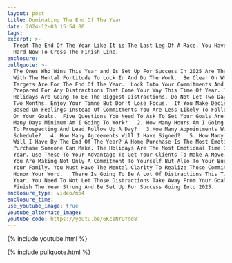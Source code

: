 ```yaml
---
layout: post
title: Dominating The End Of The Year
date: 2024-12-03 15:54:00
tags:
excerpt: >-
  Treat The End Of The Year Like It is The Last Leg Of A Race. You Have To Push
  Hard Now To Cross The Finish Line. 
enclosure:
pullquote: >-
  The Ones Who Wins This Year and Is Set Up For Success In 2025 Are The Ones
  With The Mental Fortitude To Lock In And Do The Work.  Be Clear On What Your
  Targets Are For The End Of The Year.  Lock Into Your Commitments And Be
  Prepared For Any Distractions That Come Your Way This Time Of Year. The
  Holidays Are Going To Be The Biggest Distractions, Do Not Let Two Days Waste
  Two Months. Enjoy Your Timne But Don't Lose Focus.  If You Make Decisions
  Based On Feelings Instead Of Commitments You Are Less Likely To Follow Through
  On Your Goals.  Five Questions You Need To Ask To Set Your Goals Are:  1. How
  Many Days Minimum Am I Going To Work?   2. How Many Hours Am I Going To Commit
  To Prospecting And Lead Follow Up A Day?   3.How Many Appointments Will I
  Schedule?   4. How Many Agreements Will I Have Signed?   5. How Many Escrows
  Will I Have By The End Of The Year? A Home Purchase Is The Most Emotional
  Purchase Someone Can Make. The Holidays Are The Most Emotional Time Of The
  Year. Use These To Your Advantage To Get Your Clients To Make A Move.   Know
  You Are Making Not Only A Commitment To Yourself But Also To Your Business And
  Your Family. You Must Have The Mental Clarity To Realize Those Commitments And
  Honor Your Word.   There Is Going To Be A Lot Of Distractions This Time Of
  Year. You Need To Not Let Those Distractions Take Away From Your Goals And
  Finish The Year Strong And Be Set Up For Success Going Into 2025.
enclosure_type: video/mp4
enclosure_time:
use_youtube_image: true
youtube_alternate_image:
youtube_code: https://youtu.be/6KceNrDYdd8
---
```

{% include youtube.html %}

{% include pullquote.html %}